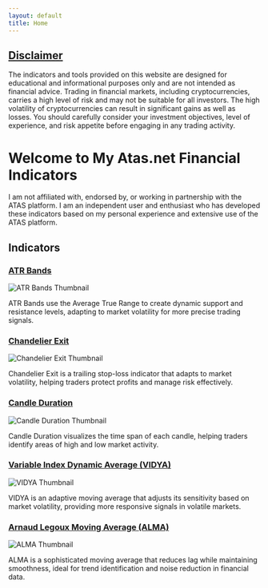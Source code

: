 ```yaml
---
layout: default
title: Home
---
```

## [Disclaimer](disclaimer.md)
The indicators and tools provided on this website are designed for educational and informational purposes only and are not intended as financial advice. Trading in financial markets, including cryptocurrencies, carries a high level of risk and may not be suitable for all investors. The high volatility of cryptocurrencies can result in significant gains as well as losses. You should carefully consider your investment objectives, level of experience, and risk appetite before engaging in any trading activity.

# Welcome to My Atas.net Financial Indicators
I am not affiliated with, endorsed by, or working in partnership with the ATAS platform. I am an independent user and enthusiast who has developed these indicators based on my personal experience and extensive use of the ATAS platform.

## Indicators

### [ATR Bands](./indicators/atr-bands)
![ATR Bands Thumbnail](./assets/images/atr-bands-thumb.jpg)

ATR Bands use the Average True Range to create dynamic support and resistance levels, adapting to market volatility for more precise trading signals.

### [Chandelier Exit](./indicators/chandelier-exit)
![Chandelier Exit Thumbnail](./assets/images/chandelier-exit-thumb.jpg)

Chandelier Exit is a trailing stop-loss indicator that adapts to market volatility, helping traders protect profits and manage risk effectively.

### [Candle Duration](./indicators/candle-duration)
![Candle Duration Thumbnail](./assets/images/candle-duration-thumb.jpg)

Candle Duration visualizes the time span of each candle, helping traders identify areas of high and low market activity.

### [Variable Index Dynamic Average (VIDYA)](./indicators/vidya)
![VIDYA Thumbnail](./assets/images/vidya-thumb.jpg)

VIDYA is an adaptive moving average that adjusts its sensitivity based on market volatility, providing more responsive signals in volatile markets.

### [Arnaud Legoux Moving Average (ALMA)](./indicators/alma)
![ALMA Thumbnail](./assets/images/alma-thumb.jpg)

ALMA is a sophisticated moving average that reduces lag while maintaining smoothness, ideal for trend identification and noise reduction in financial data.

